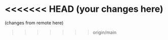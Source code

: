 <<<<<<< HEAD
(your changes here)
=======
(changes from remote here)
>>>>>>> origin/main






<!-- Pulled the latest changes from the remote repository using git pull origin main --rebase.
Resolved any merge conflicts and continued the rebase with git rebase --continue.
Successfully pushed your changes to GitHub with git push -u origin main. -->